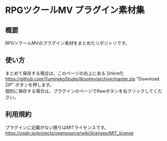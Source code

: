 # RPGツクールMV プラグイン素材集

## 概要
RPGツクールMVのプラグイン素材をまとめたリポジトリです。

## 使い方
まとめて保存する場合は、このページの右上にある [linkref]: https://github.com/YuminekoStudio/tkoolmv/archive/master.zip "Download ZIP" ボタンを押します。  
個別に保存する場合は、プラグインのページでRawボタンを右クリックしてください。

## 利用規約
プラグインに記載がない限りはMITライセンスです。  
https://osdn.jp/projects/opensource/wiki/licenses/MIT_license
